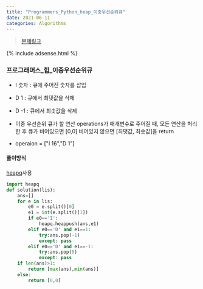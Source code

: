 ```yaml
---
title: "Programmers_Python_heap_이중우선순위큐"
date: 2021-06-11
categories: Algorithms
---
```

> [문제링크](https://programmers.co.kr/learn/courses/30/parts/12117)

{% include adsense.html %}


### 프로그래머스_힙_이중우선순위큐
- I 숫자	: 큐에 주어진 숫자를 삽입
- D 1	   : 큐에서 최댓값을 삭제 
- D -1	 : 큐에서 최솟값을 삭제

- 이중 우선순위 큐가 할 연산 operations가 매개변수로 주어질 때, 모든 연산을 처리한 후 큐가 비어있으면 [0,0] 비어있지 않으면 [최댓값, 최솟값]을 return

- operaion = ["I 16","D 1"]
#### 풀이방식
[heapq](https://docs.python.org/3/library/heapq.html)사용

```python
import heapq
def solution(lis):
    ans=[]
    for e in lis:
        e0 = e.split()[0]
        e1 = int(e.split()[1])
        if e0=='I':
            heapq.heappush(ans,e1)
        elif e0=='D' and e1==1:
            try:ans.pop(-1)
            except: pass
        elif e0=='D' and e1==-1:
            try:ans.pop(0)
            except: pass
    if len(ans)>1:
        return [max(ans),min(ans)]
    else:
        return [0,0]
```
